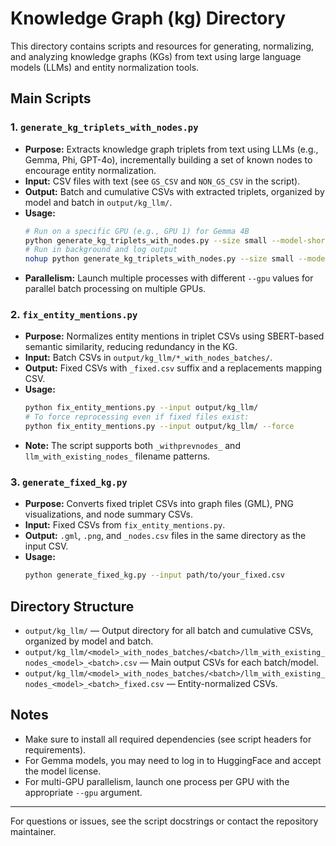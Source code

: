 # Knowledge Graph (kg) Directory

This directory contains scripts and resources for generating, normalizing, and analyzing knowledge graphs (KGs) from text using large language models (LLMs) and entity normalization tools.

## Main Scripts

### 1. `generate_kg_triplets_with_nodes.py`
- **Purpose:** Extracts knowledge graph triplets from text using LLMs (e.g., Gemma, Phi, GPT-4o), incrementally building a set of known nodes to encourage entity normalization.
- **Input:** CSV files with text (see `GS_CSV` and `NON_GS_CSV` in the script).
- **Output:** Batch and cumulative CSVs with extracted triplets, organized by model and batch in `output/kg_llm/`.
- **Usage:**
  ```bash
  # Run on a specific GPU (e.g., GPU 1) for Gemma 4B
  python generate_kg_triplets_with_nodes.py --size small --model-shortname gemma3_4b_it --gpu 1
  # Run in background and log output
  nohup python generate_kg_triplets_with_nodes.py --size small --model-shortname gemma3_4b_it --gpu 1 > gemma4b_gpu1.out 2>&1 &
  ```
- **Parallelism:** Launch multiple processes with different `--gpu` values for parallel batch processing on multiple GPUs.

### 2. `fix_entity_mentions.py`
- **Purpose:** Normalizes entity mentions in triplet CSVs using SBERT-based semantic similarity, reducing redundancy in the KG.
- **Input:** Batch CSVs in `output/kg_llm/*_with_nodes_batches/`.
- **Output:** Fixed CSVs with `_fixed.csv` suffix and a replacements mapping CSV.
- **Usage:**
  ```bash
  python fix_entity_mentions.py --input output/kg_llm/
  # To force reprocessing even if fixed files exist:
  python fix_entity_mentions.py --input output/kg_llm/ --force
  ```
- **Note:** The script supports both `_withprevnodes_` and `llm_with_existing_nodes_` filename patterns.

### 3. `generate_fixed_kg.py`
- **Purpose:** Converts fixed triplet CSVs into graph files (GML), PNG visualizations, and node summary CSVs.
- **Input:** Fixed CSVs from `fix_entity_mentions.py`.
- **Output:** `.gml`, `.png`, and `_nodes.csv` files in the same directory as the input CSV.
- **Usage:**
  ```bash
  python generate_fixed_kg.py --input path/to/your_fixed.csv
  ```

## Directory Structure
- `output/kg_llm/` — Output directory for all batch and cumulative CSVs, organized by model and batch.
- `output/kg_llm/<model>_with_nodes_batches/<batch>/llm_with_existing_nodes_<model>_<batch>.csv` — Main output CSVs for each batch/model.
- `output/kg_llm/<model>_with_nodes_batches/<batch>/llm_with_existing_nodes_<model>_<batch>_fixed.csv` — Entity-normalized CSVs.

## Notes
- Make sure to install all required dependencies (see script headers for requirements).
- For Gemma models, you may need to log in to HuggingFace and accept the model license.
- For multi-GPU parallelism, launch one process per GPU with the appropriate `--gpu` argument.

---

For questions or issues, see the script docstrings or contact the repository maintainer. 